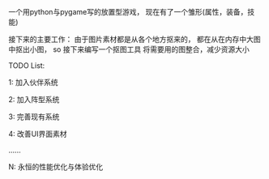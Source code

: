 一个用python与pygame写的放置型游戏， 现在有了一个雏形(属性，装备，技能)

接下来的主要工作： 由于图片素材都是从各个地方抠来的， 都在从在内存中大图中抠出小图， so 接下来编写一个抠图工具
将需要用的图整合，减少资源大小

TODO List:

1: 加入伙伴系统

2: 加入阵型系统

3: 完善现有系统

4: 改善UI界面素材

......

N: 永恒的性能优化与体验优化
